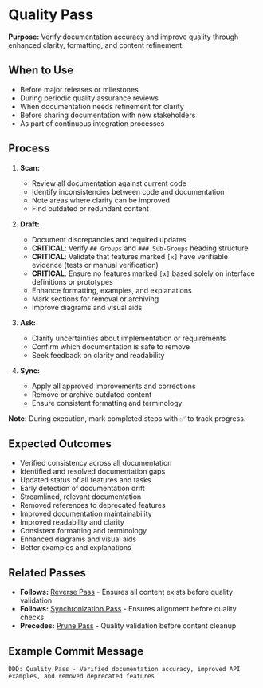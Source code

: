 # Quality Pass

**Purpose:** Verify documentation accuracy and improve quality through enhanced clarity, formatting, and content refinement.

## When to Use
- Before major releases or milestones
- During periodic quality assurance reviews
- When documentation needs refinement for clarity
- Before sharing documentation with new stakeholders
- As part of continuous integration processes

## Process
1. **Scan:**
   - Review all documentation against current code
   - Identify inconsistencies between code and documentation
   - Note areas where clarity can be improved
   - Find outdated or redundant content

2. **Draft:**
   - Document discrepancies and required updates
   - **CRITICAL**: Verify `## Groups` and `### Sub-Groups` heading structure
   - **CRITICAL**: Validate that features marked `[x]` have verifiable evidence (tests or manual verification)
   - **CRITICAL**: Ensure no features marked `[x]` based solely on interface definitions or prototypes
   - Enhance formatting, examples, and explanations
   - Mark sections for removal or archiving
   - Improve diagrams and visual aids

3. **Ask:**
   - Clarify uncertainties about implementation or requirements
   - Confirm which documentation is safe to remove
   - Seek feedback on clarity and readability

4. **Sync:**
   - Apply all approved improvements and corrections
   - Remove or archive outdated content
   - Ensure consistent formatting and terminology

**Note:** During execution, mark completed steps with ✅ to track progress.

## Expected Outcomes
- Verified consistency across all documentation
- Identified and resolved documentation gaps
- Updated status of all features and tasks
- Early detection of documentation drift
- Streamlined, relevant documentation
- Removed references to deprecated features
- Improved documentation maintainability
- Improved readability and clarity
- Consistent formatting and terminology
- Enhanced diagrams and visual aids
- Better examples and explanations

## Related Passes
- **Follows:** [Reverse Pass](10_reverse_pass.md) - Ensures all content exists before quality validation
- **Follows:** [Synchronization Pass](7_synchronization_pass.md) - Ensures alignment before quality checks
- **Precedes:** [Prune Pass](9_prune_pass.md) - Quality validation before content cleanup

## Example Commit Message
`DDD: Quality Pass - Verified documentation accuracy, improved API examples, and removed deprecated features`
